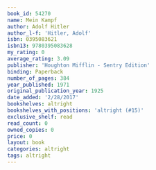 ```yaml
---
book_id: 54270
name: Mein Kampf
author: Adolf Hitler
author_l-f: 'Hitler, Adolf'
isbn: 0395083621
isbn13: 9780395083628
my_rating: 0
average_rating: 3.09
publisher: 'Houghton Mifflin - Sentry Edition'
binding: Paperback
number_of_pages: 384
year_published: 1971
original_publication_year: 1925
date_added: '2/28/2017'
bookshelves: altright
bookshelves_with_positions: 'altright (#15)'
exclusive_shelf: read
read_count: 0
owned_copies: 0
price: 0
layout: book
categories: altright
tags: altright
---
```

